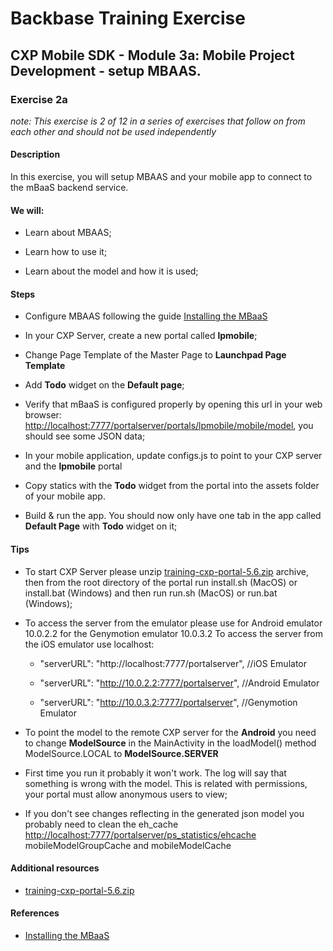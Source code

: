 Backbase Training Exercise
==========================

CXP Mobile SDK - Module 3a: Mobile Project Development - setup MBAAS.
---------------------------------------------------------------------

### Exercise 2a

*note: This exercise is 2 of 12 in a series of exercises that follow on from
each other and should not be used independently*

#### Description

In this exercise, you will setup MBAAS and your mobile app to connect to the
mBaaS backend service.

#### We will:

-   Learn about MBAAS;

-   Learn how to use it;

-   Learn about the model and how it is used;

#### Steps

-   Configure MBAAS following the guide [Installing the
    MBaaS](<https://my.backbase.com/resources/documentation/mobile-sdk/1.2/mobileapp_install_backend.html>)

-   In your CXP Server, create a new portal called **lpmobile**;

-   Change Page Template of the Master Page to **Launchpad Page Template**

-   Add **Todo** widget on the **Default page**;

-   Verify that mBaaS is configured properly by opening this url in your web
    browser: <http://localhost:7777/portalserver/portals/lpmobile/mobile/model>,
    you should see some JSON data;

-   In your mobile application, update configs.js to point to your CXP server
    and the **lpmobile** portal

-   Copy statics with the **Todo** widget from the portal into the assets folder
    of your mobile app.

-   Build & run the app. You should now only have one tab in the app called
    **Default Page** with **Todo** widget on it;

#### Tips

-   To start CXP Server please unzip
    [training-cxp-portal-5.6.zip](<../../Resources/training-cxp-portal-5.6.zip>)
    archive, then from the root directory of the portal run install.sh (MacOS)
    or install.bat (Windows) and then run run.sh (MacOS) or run.bat (Windows);

-   To access the server from the emulator please use for Android emulator
    10.0.2.2 for the Genymotion emulator 10.0.3.2 To access the server from the
    iOS emulator use localhost:

    -   "serverURL": "http://localhost:7777/portalserver", //iOS Emulator

    -   "serverURL": "http://10.0.2.2:7777/portalserver", //Android Emulator

    -   "serverURL": "http://10.0.3.2:7777/portalserver", //Genymotion Emulator

-   To point the model to the remote CXP server for the **Android** you need to
    change **ModelSource** in the MainActivity in the loadModel() method
    ModelSource.LOCAL to **ModelSource.SERVER**

-   First time you run it probably it won't work. The log will say that
    something is wrong with the model. This is related with permissions, your
    portal must allow anonymous users to view;

-   If you don't see changes reflecting in the generated json model you probably
    need to clean the eh\_cache
    <http://localhost:7777/portalserver/ps_statistics/ehcache>
    mobileModelGroupCache and mobileModelCache

#### Additional resources

-   [training-cxp-portal-5.6.zip](<../../Resources/training-cxp-portal-5.6.zip>)

#### References

-   [Installing the
    MBaaS](<https://my.backbase.com/resources/documentation/mobile-sdk/1.2/mobileapp_install_backend.html>)
